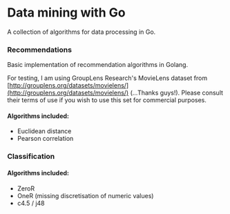 Data mining with Go
===================

A collection of algorithms for data processing in Go.

### Recommendations
Basic implementation of recommendation algorithms in Golang.

For testing, I am using GroupLens Research's MovieLens dataset from [http://grouplens.org/datasets/movielens/](http://grouplens.org/datasets/movielens/) (...Thanks guys!).  Please consult their terms of use if you wish to use this set for commercial purposes.

#### Algorithms included:
- Euclidean distance
- Pearson correlation

### Classification

#### Algorithms included:
- ZeroR
- OneR (missing discretisation of numeric values)
- c4.5 / j48